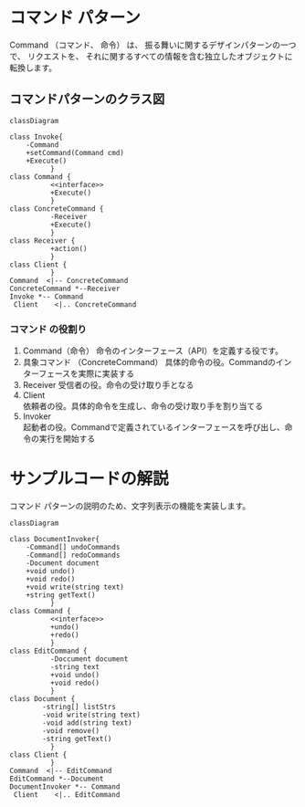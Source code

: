 # コマンド パターン
Command （コマンド、 命令） は、 振る舞いに関するデザインパターンの一つで、 リクエストを、 それに関するすべての情報を含む独立したオブジェクトに転換します。

## コマンドパターンのクラス図
```mermaid
classDiagram

class Invoke{
    -Command
    +setCommand(Command cmd)
    +Execute()
          }
class Command {
          <<interface>>
          +Execute()
          }
class ConcreteCommand {
          -Receiver
          +Execute()
          }
class Receiver {
          +action()
          }
class Client {
          }          
Command  <|-- ConcreteCommand
ConcreteCommand *--Receiver
Invoke *-- Command
 Client    <|.. ConcreteCommand
```
### コマンド の役割り
1. Command（命令） 
命令のインターフェース（API）を定義する役です。
1. 具象コマンド （ConcreteCommand）
具体的命令の役。Commandのインターフェースを実際に実装する
1. Receiver	
受信者の役。命令の受け取り手となる
1. Client	
依頼者の役。具体的命令を生成し、命令の受け取り手を割り当てる
1. Invoker	
起動者の役。Commandで定義されているインターフェースを呼び出し、命令の実行を開始する

# サンプルコードの解説
コマンド パターンの説明のため、文字列表示の機能を実装します。

```mermaid
classDiagram

class DocumentInvoker{
    -Command[] undoCommands
    -Command[] redoCommands
    -Document document
    +void undo()
    +void redo()
    +void write(string text)
    +string getText()
          }
class Command {
          <<interface>>
          +undo()
          +redo()        
          }
class EditCommand {
          -Doccument document
          -string text
          +void undo()
          +void redo()
          }
class Document {
        -string[] listStrs
        -void write(string text)
        -void add(string text)
        -void remove()
        -string getText()
          }
class Client {
          }          
Command  <|-- EditCommand
EditCommand *--Document
DocumentInvoker *-- Command
 Client    <|.. EditCommand
```

